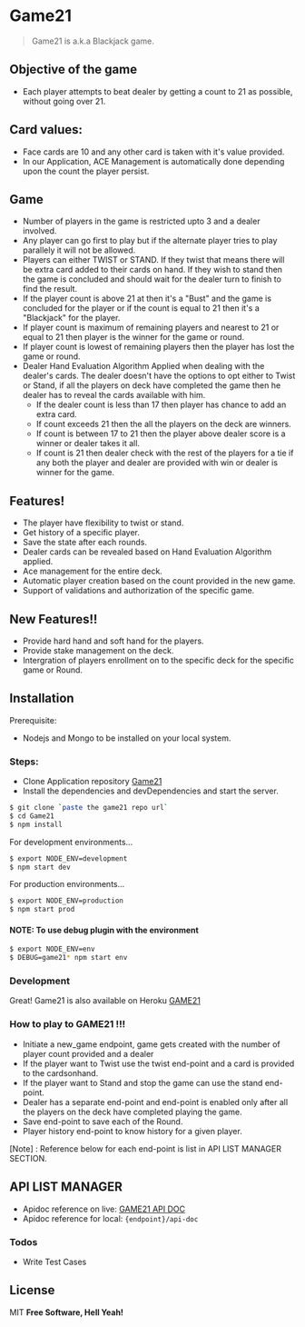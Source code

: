 # Game21
> Game21 is a.k.a Blackjack game.
## Objective of the game
- Each player attempts to beat dealer by getting a count to 21 as possible, without going over 21.
## Card values:
- Face cards are 10 and any other card is taken with it's value provided.
- In  our Application, ACE Management is automatically done depending upon the count the player persist.
## Game
- Number of players in the game is restricted upto 3 and a dealer involved.
- Any player can go first to play but if the alternate player tries to play parallely it will not be allowed.
- Players can either TWIST or STAND. If they twist that means there will be extra card added to their cards on hand. If they wish to stand then the game is concluded and should wait for the dealer turn to finish to find the result.
- If the player count is above 21 at then it's a "Bust" and the game is concluded for the player or if the count is equal to 21 then it's a "Blackjack" for the player.
- If player count is maximum of remaining players and nearest to 21 or equal to 21 then player is the winner for the game or round.
- If player count is lowest of remaining players then the player has lost the game or round.
-  Dealer Hand Evaluation Algorithm Applied when dealing with the dealer's cards. The dealer doesn't have the options to opt either to Twist or Stand, if all the players on deck have completed the game then he dealer has to reveal the cards available with him.
    - If the dealer count is less than 17 then player has chance to add an extra card.
    - If count exceeds 21 then the all the players on the deck are winners. 
    - If count is between 17 to 21 then the player above dealer score is a winner or dealer takes it all.
    - If count is 21 then dealer check with the rest of the players for a tie if any both the player and dealer are provided with win or dealer is winner for the game.

## Features!
-  The player have flexibility to twist or stand.
-  Get history of a specific player.
-  Save the state after each rounds.
-  Dealer cards can be revealed based on Hand Evaluation Algorithm applied.
-  Ace management for the entire deck.
-  Automatic player creation based on the count provided in the new game.
-  Support of validations and authorization of the specific game.

## New Features!!

  - Provide hard hand and soft hand for the players.
  - Provide stake management on the deck.
  - Intergration of players enrollment on to the specific deck for the specific game or Round.

## Installation

Prerequisite:
- Nodejs and Mongo to be installed on your local system.

### Steps:
- Clone Application repository [Game21](https://github.com/santosh279/Game21.git)
- Install the dependencies and devDependencies and start the server.
```sh
$ git clone `paste the game21 repo url`
$ cd Game21
$ npm install
```
For development environments...

```sh
$ export NODE_ENV=development
$ npm start dev
```

For production environments...

```sh
$ export NODE_ENV=production
$ npm start prod
```
#### NOTE: To use debug plugin with the environment
```sh
$ export NODE_ENV=env
$ DEBUG=game21* npm start env
```
### Development
 Great! Game21 is also available on Heroku [GAME21](https://game21jack.herokuapp.com/)
### How to play to GAME21 !!!
- Initiate a new_game endpoint, game gets created with the number of player count provided and a dealer
- If the player want to Twist use the twist end-point and a card is provided to the cardsonhand.
- If the player want to Stand and stop the game can use the stand end-point.
- Dealer has a separate end-point and end-point is enabled only after all the players on the deck have completed playing the game.
- Save end-point to save each of the Round.
- Player history end-point to know history for a given player.

[Note] : Reference below for each end-point is list in API LIST MANAGER SECTION.
## API LIST MANAGER
-  Apidoc reference on live: [GAME21 API DOC](https://game21jack.herokuapp.com/api-doc/)
-  Apidoc reference for local: `{endpoint}/api-doc`

### Todos
 - Write Test Cases
 
License
----
MIT
**Free Software, Hell Yeah!**